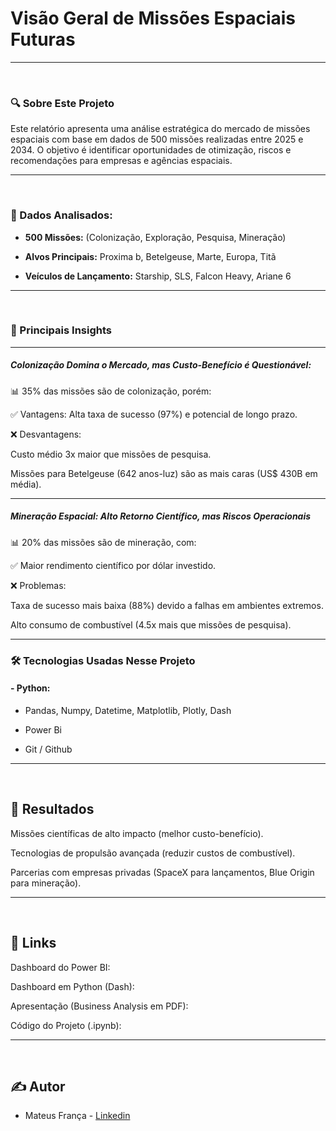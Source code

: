 # Visão Geral de Missões Espaciais Futuras

<hr>
<br>

### 🔍 Sobre Este Projeto

Este relatório apresenta uma análise estratégica do mercado de missões espaciais com base em dados de 500 missões realizadas entre 2025 e 2034. O objetivo é identificar oportunidades de otimização, riscos e recomendações para empresas e agências espaciais. 

<hr>
<br>

### 🔹 Dados Analisados:

- <b>500 Missões:</b> (Colonização, Exploração, Pesquisa, Mineração)

- <b>Alvos Principais:</b> Proxima b, Betelgeuse, Marte, Europa, Titã

- <b>Veículos de Lançamento:</b> Starship, SLS, Falcon Heavy, Ariane 6

<hr>
<br>

### 🚀 Principais Insights

<hr>

##### Colonização Domina o Mercado, mas Custo-Benefício é Questionável:

📊 35% das missões são de colonização, porém:

✅ Vantagens: Alta taxa de sucesso (97%) e potencial de longo prazo.

❌ Desvantagens:

Custo médio 3x maior que missões de pesquisa.

Missões para Betelgeuse (642 anos-luz) são as mais caras (US$ 430B em média).

<hr>

##### Mineração Espacial: Alto Retorno Científico, mas Riscos Operacionais

📊 20% das missões são de mineração, com:

✅ Maior rendimento científico por dólar investido.

❌ Problemas:

Taxa de sucesso mais baixa (88%) devido a falhas em ambientes extremos.

Alto consumo de combustível (4.5x mais que missões de pesquisa).

<hr>

### 🛠️ Tecnologias Usadas Nesse Projeto

<h4><b>- Python:</b></h4>

- Pandas, Numpy, Datetime, Matplotlib, Plotly, Dash

- Power Bi

- Git / Github

<hr>
<br>

## 📌 Resultados

Missões científicas de alto impacto (melhor custo-benefício).

Tecnologias de propulsão avançada (reduzir custos de combustível).

Parcerias com empresas privadas (SpaceX para lançamentos, Blue Origin para mineração).

<hr>
<br>

## 🔗 Links

Dashboard do Power BI:

Dashboard em Python (Dash):

Apresentação (Business Analysis em PDF):

Código do Projeto (.ipynb):

<hr>
<br>

## ✍️ Autor

- Mateus França -  <a href= https://www.linkedin.com/in/mateus-fran%C3%A7a-775b57113/> Linkedin </a>

